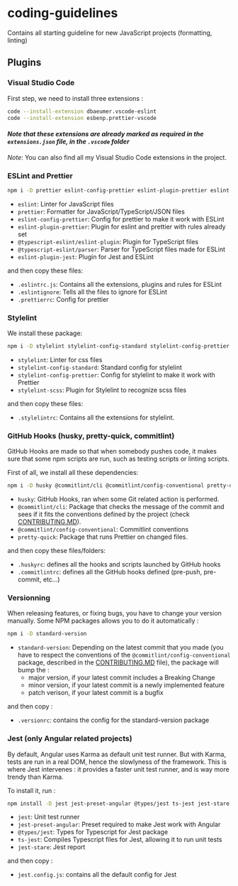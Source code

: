 # coding-guidelines

Contains all starting guideline for new JavaScript projects (formatting, linting)

## Plugins

### Visual Studio Code

First step, we need to install three extensions :

```bash
code --install-extension dbaeumer.vscode-eslint
code --install-extension esbenp.prettier-vscode
```

#### _Note that these extensions are already marked as required in the `extensions.json` file, in the `.vscode` folder_

_Note_: You can also find all my Visual Studio Code extensions in the project.

### ESLint and Prettier

```bash
npm i -D prettier eslint-config-prettier eslint-plugin-prettier eslint-plugin-jest eslint @typescript-eslint/eslint-plugin @typescript-eslint/parser
```

- `eslint`: Linter for JavaScript files
- `prettier`: Formatter for JavaScript/TypeScript/JSON files
- `eslint-config-prettier`: Config for prettier to make it work with ESLint
- `eslint-plugin-prettier`: Plugin for eslint and prettier with rules already set
- `@typescript-eslint/eslint-plugin`: Plugin for TypeScript files
- `@typescript-eslint/parser`: Parser for TypeScript files made for ESLint
- `eslint-plugin-jest`: Plugin for Jest and ESLint

and then copy these files:

- `.eslintrc.js`: Contains all the extensions, plugins and rules for ESLint
- `.eslintignore`: Tells all the files to ignore for ESLint
- `.prettierrc`: Config for prettier

### Stylelint

We install these package:

```bash
npm i -D stylelint stylelint-config-standard stylelint-config-prettier stylelint-scss
```

- `stylelint`: Linter for css files
- `stylelint-config-standard`: Standard config for stylelint
- `stylelint-config-prettier`: Config for stylelint to make it work with Prettier
- `stylelint-scss`: Plugin for Stylelint to recognize scss files

and then copy these files:

- `.stylelintrc`: Contains all the extensions for stylelint.

### GitHub Hooks (husky, pretty-quick, commitlint)

GitHub Hooks are made so that when somebody pushes code, it makes sure that some npm scripts are run, such as testing scripts or linting scripts.

First of all, we install all these dependencies:

```bash
npm i -D husky @commitlint/cli @commitlint/config-conventional pretty-quick
```

- `husky`: GitHub Hooks, ran when some Git related action is performed.
- `@commitlint/cli`: Package that checks the message of the commit and sees if it fits the conventions defined by the project (check [CONTRIBUTING.MD](CONTRIBUTING)).
- `@commitlint/config-conventional`: Commitlint conventions
- `pretty-quick`: Package that runs Prettier on changed files.

and then copy these files/folders:

- `.huskyrc`: defines all the hooks and scripts launched by GitHub hooks
- `.commitlintrc`: defines all the GitHub hooks defined (pre-push, pre-commit, etc...)

[contributing]: https://github.com/canserkanuren/coding-guidelines/blob/master/CONTRIBUTING.md

### Versionning

When releasing features, or fixing bugs, you have to change your version manually. Some NPM packages allows you to do it automatically :

```bash
npm i -D standard-version
```

- `standard-version`: Depending on the latest commit that you made (you have to respect the conventions of the `@commitlint/config-conventional` package, described in the [CONTRIBUTING.MD](CONTRIBUTING) file), the package will bump the :
  - major version, if your latest commit includes a Breaking Change
  - minor version, if your latest commit is a newly implemented feature
  - patch verison, if your latest commit is a bugfix

and then copy :

- `.versionrc`: contains the config for the standard-version package

### Jest (only Angular related projects)

By default, Angular uses Karma as default unit test runner. But with Karma, tests are run in a real DOM, hence the slowlyness of the framework.
This is where Jest intervenes : it provides a faster unit test runner, and is way more trendy than Karma.

To install it, run :

```bash
npm install -D jest jest-preset-angular @types/jest ts-jest jest-stare
```

- `jest`: Unit test runner
- `jest-preset-angular`: Preset required to make Jest work with Angular
- `@types/jest`: Types for Typescript for Jest package
- `ts-jest`: Compiles Typescript files for Jest, allowing it to run unit tests
- `jest-stare`: Jest report

and then copy :

- `jest.config.js`: contains all the default config for Jest
